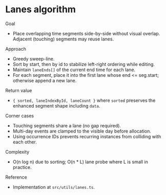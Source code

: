 # Lanes algorithm

Goal
- Place overlapping time segments side-by-side without visual overlap. Adjacent (touching) segments may reuse lanes.

Approach
- Greedy sweep-line.
- Sort by start, then by id to stabilize left-right ordering while editing.
- Maintain `laneEnds[]` of the current end time for each lane.
- For each segment, place it into the first lane whose end <= seg.start; otherwise append a new lane.

Return value
- `{ sorted, laneIndexById, laneCount }` where `sorted` preserves the enhanced segment shape including `data`.

Corner cases
- Touching segments share a lane (no gap required).
- Multi-day events are clamped to the visible day before allocation.
- Using occurrence IDs prevents recurring instances from colliding with each other.

Complexity
- O(n log n) due to sorting; O(n * L) lane probe where L is small in practice.

Reference
- Implementation at `src/utils/lanes.ts`.
